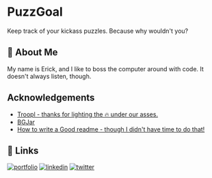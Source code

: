 # PuzzGoal

Keep track of your kickass puzzles. Because why wouldn't you?

## 🚀 About Me

My name is Erick, and I like to boss the computer around with code. It doesn't always listen, though.

## Acknowledgements

- [Troopl - thanks for lighting the 🔥 under our asses.](https://www.troopl.com)
- [BGJar](https://bgjar.com/)
- [How to write a Good readme - though I didn't have time to do that!](https://bulldogjob.com/news/449-how-to-write-a-good-readme-for-your-github-project)

## 🔗 Links

[![portfolio](https://img.shields.io/badge/my_portfolio-000?style=for-the-badge&logo=ko-fi&logoColor=white)](https://erick.ooo/)
[![linkedin](https://img.shields.io/badge/linkedin-0A66C2?style=for-the-badge&logo=linkedin&logoColor=white)](https://www.linkedin.com/in/mrerickgonzalez)
[![twitter](https://img.shields.io/badge/twitter-1DA1F2?style=for-the-badge&logo=twitter&logoColor=white)](https://twitter.com/itserick)
